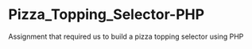 # Pizza_Topping_Selector-PHP
Assignment that required us to build a pizza topping selector using PHP
